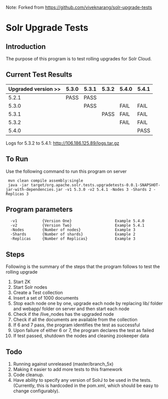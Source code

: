 Note: Forked from https://github.com/viveknarang/solr-upgrade-tests

# Solr Upgrade Tests
Introduction
------------

The purpose of this program is to test rolling upgrades for Solr Cloud.

Current Test Results
--------------------

| Upgraded version >> | 5.3.0 | 5.3.1 | 5.3.2 | 5.4.0 | 5.4.1 |
|---------------------|-------|-------|-------|-------|-------|
| 5.2.1               | PASS  | PASS  |       |       |       |
| 5.3.0               |       | PASS  |       | FAIL  | FAIL  |
| 5.3.1               |       |       | PASS  | FAIL  | FAIL  |
| 5.3.2               |       |       |       | FAIL  | FAIL  |
| 5.4.0               |       |       |       |       | PASS  |

Logs for 5.3.2 to 5.4.1: http://106.186.125.89/logs.tar.gz

To Run
------
    
Use the following command to run this program on server

     mvn clean compile assembly:single
     java -jar target/org.apache.solr.tests.upgradetests-0.0.1-SNAPSHOT-jar-with-dependencies.jar -v1 5.3.0 -v2 5.4.1 -Nodes 3 -Shards 2 -Replicas 3


Program parameters
------------------

      -v1           {Version One}                   Example 5.4.0
      -v2           {Version Two}                   Example 5.4.1
      -Nodes        {Number of nodes}               Example 3
      -Shards       {Number of shards}              Example 2
      -Replicas     {Number of Replicas}            Example 3

Steps
-----

Following is the summary of the steps that the program follows to test the rolling upgrade
    
1. Start ZK
2. Start Solr nodes 
3. Create a Test collection
4. Insert a set of 1000 documents
5. Stop each node one by one, upgrade each node by replacing lib/ folder and webapp/ folder on server and then start each node
6. Check if the /live_nodes has the upgraded node
7. Check if all the documents are available from the collection
8. If 6 and 7 pass, the program identifies the test as successful
9. Upon failure of either 6 or 7, the program declares the test as failed
10. If test passed, shutdown the nodes and cleaning zookeeper data


Todo
----

1. Running against unreleased (master/branch_5x)
2. Making it easier to add more tests to this framework
3. Code cleanup.
4. Have ability to specify any version of SolrJ to be used in the tests. (Currently, this is hardcoded in the pom.xml, which should be easy to change configurably).
